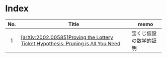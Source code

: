 # Index

|No.|Title|memo|
|:---:|---|---|
|1|[[arXiv:2002.00585]Proving the Lottery Ticket Hypothesis: Pruning is All You Need](https://arxiv.org/pdf/2002.00585)|宝くじ仮設の数学的証明|
